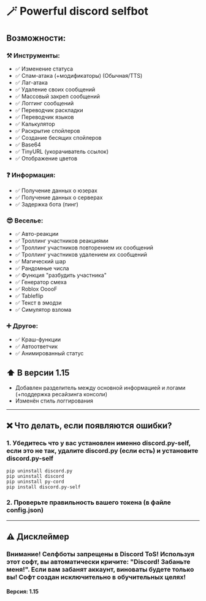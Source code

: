 # 🪄 Powerful discord selfbot
## Возможности:
### ⚒️ Инструменты:
- ✅ Изменение статуса
- ✅ Спам-атака (+модификаторы) (Обычная/TTS)
- ✅ Лаг-атака
- ✅ Удаление своих сообщений
- ✅ Массовый закреп сообщений
- ✅ Логгинг сообщений
- ✅ Переводчик раскладки
- ✅ Переводчик языков
- ✅ Калькулятор
- ✅ Раскрытие спойлеров
- ✅ Создание бесящих спойлеров
- ✅ Base64
- ✅ TinyURL (укорачиватель ссылок)
- ✅ Отображение цветов
### ❓ Информация:
- ✅ Получение данных о юзерах
- ✅ Получение данных о серверах
- ✅ Задержка бота (пинг)
### 😎 Веселье:
- ✅ Авто-реакции
- ✅ Троллинг участников реакциями
- ✅ Троллинг участников повторением их сообщений
- ✅ Троллинг участников удалением их сообщений
- ✅ Магический шар
- ✅ Рандомные числа
- ✅ Функция "разбудить участника"
- ✅ Генератор смеха
- ✅ Roblox OoooF
- ✅ Tableflip
- ✅ Текст в эмодзи
- ✅ Симулятор взлома
### ➕ Другое:
- ✅ Краш-функции
- ✅ Автоответчик
- ✅ Анимированный статус
## ⬆️ В версии 1.15
- Добавлен разделитель между основной информацией и логами (+поддержка ресайзинга консоли)
- Изменён стиль логгирования
---
## ❌ Что делать, если появляются ошибки?
### 1. Убедитесь что у вас установлен именно discord.py-self, если это не так, удалите discord.py (если есть) и установите discord.py-self
```
pip uninstall discord.py
pip uninstall discord
pip uninstall py-cord
pip install discord.py-self
```
### 2. Проверьте правильность вашего токена (в файле config.json)
---
## ⚠️ Дисклеймер
### Внимание! Селфботы запрещены в Discord ToS! Используя этот софт, вы автоматически кричите: "Discord! Забаньте меня!". Если вам забанят аккаунт, виноваты будете только вы! Софт создан исключительно в обучительных целях!
#### Версия: 1.15